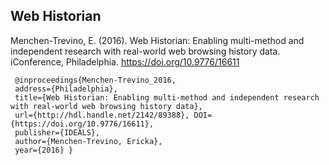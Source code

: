 ## Web Historian

Menchen-Trevino, E. (2016). Web Historian: Enabling multi-method and independent research with real-world web browsing history data. iConference, Philadelphia. https://doi.org/10.9776/16611

```
 @inproceedings{Menchen-Trevino_2016, 
 address={Philadelphia}, 
 title={Web Historian: Enabling multi-method and independent research with real-world web browsing history data}, 
 url={http://hdl.handle.net/2142/89388}, DOI={https://doi.org/10.9776/16611}, 
 publisher={IDEALS}, 
 author={Menchen-Trevino, Ericka}, 
 year={2016} }
```

